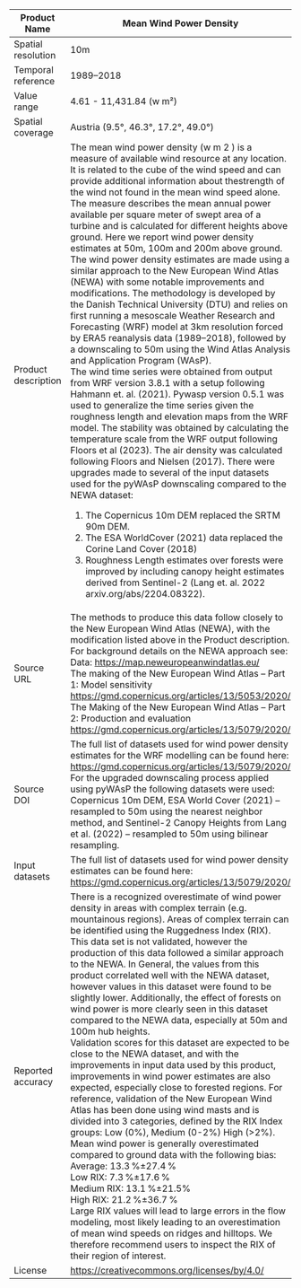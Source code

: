 |Product Name| Mean Wind Power Density |
| --- | --- |
| Spatial resolution | 10m |
| Temporal reference | 1989–2018 |
| Value range | 4.61 - 11,431.84 (w m²) |
| Spatial coverage | Austria (9.5°, 46.3°, 17.2°, 49.0°) |
| Product description | The mean wind power density (w m 2 ) is a measure of available wind resource at any location. It is related to the cube of the wind speed and can provide additional information about thestrength of the wind not found in the mean wind speed alone. The measure describes the mean annual power available per square meter of swept area of a turbine and is calculated for different heights above ground. Here we report wind power density estimates at 50m, 100m and 200m above ground.<br/>The wind power density estimates are made using a similar approach to the New European Wind Atlas (NEWA) with some notable improvements and modifications. The methodology is developed by the Danish Technical University (DTU) and relies on first running a mesoscale Weather Research and Forecasting (WRF) model at 3km resolution forced by ERA5 reanalysis data (1989–2018), followed by a downscaling to 50m using the Wind Atlas Analysis and Application Program (WAsP).<br/>The wind time series were obtained from output from WRF version 3.8.1 with a setup following Hahmann et. al. (2021). Pywasp version 0.5.1 was used to generalize the time series given the roughness length and elevation maps from the WRF model. The stability was obtained by calculating the temperature scale from the WRF output following Floors et al (2023). The air density was calculated following Floors and Nielsen (2017). There were upgrades made to several of the input datasets used for the pyWAsP downscaling compared to the NEWA dataset:<ol><li>The Copernicus 10m DEM replaced the SRTM 90m DEM.</li><li>The ESA WorldCover (2021) data replaced the Corine Land Cover (2018)</li><li>Roughness Length estimates over forests were improved by including canopy height estimates derived from Sentinel-2 (Lang et. al. 2022 arxiv.org/abs/2204.08322).</li>|
| Source URL | The methods to produce this data follow closely to the New European Wind Atlas (NEWA), with the modification listed above in the Product description. For background details on the NEWA approach see:<br/>Data: https://map.neweuropeanwindatlas.eu/<br/>The making of the New European Wind Atlas – Part 1: Model sensitivity<br/>https://gmd.copernicus.org/articles/13/5053/2020/<br/>The Making of the New European Wind Atlas – Part 2: Production and evaluation<br/>https://gmd.copernicus.org/articles/13/5079/2020/ |
| Source DOI | The full list of datasets used for wind power density estimates for the WRF modelling can be found here:<br/>https://gmd.copernicus.org/articles/13/5079/2020/<br/>For the upgraded downscaling process applied using pyWAsP the following datasets were used: Copernicus 10m DEM, ESA World Cover (2021) – resampled to 50m using the nearest neighbor method, and Sentinel-2 Canopy Heights from Lang et al. (2022) – resampled to 50m using bilinear resampling. |
| Input datasets |The full list of datasets used for wind power density estimates can be found here: https://gmd.copernicus.org/articles/13/5079/2020/|
| Reported accuracy | There is a recognized overestimate of wind power density in areas with complex terrain (e.g. mountainous regions). Areas of complex terrain can be identified using the Ruggedness Index (RIX).<br/> This data set is not validated, however the production of this data followed a similar approach to the NEWA. In General, the values from this product correlated well with the NEWA dataset, however values in this dataset were found to be slightly lower. Additionally, the effect of forests on wind power is more clearly seen in this dataset compared to the NEWA data, especially at 50m and 100m hub heights.<br/> Validation scores for this dataset are expected to be close to the NEWA dataset, and with the improvements in input data used by this product, improvements in wind power estimates are also expected, especially close to forested regions. For reference, validation of the New European Wind Atlas has been done using wind masts and is divided into 3 categories, defined by the RIX Index groups: Low (0%), Medium (0-2%) High (&gt;2%). Mean wind power is generally overestimated compared to ground data with the following bias:<br/> Average: 13.3 %±27.4 %<br/> Low RIX: 7.3 %±17.6 %<br/> Medium RIX: 13.1 %±21.5%<br/> High RIX: 21.2 %±36.7 %<br/> Large RIX values will lead to large errors in the flow modeling, most likely leading to an overestimation of mean wind speeds on ridges and hilltops. We therefore recommend users to inspect the RIX of their region of interest. |
| License | https://creativecommons.org/licenses/by/4.0/  |
